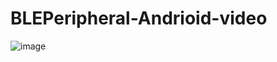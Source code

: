 # BLEPeripheral-Andrioid-video

![image](https://user-images.githubusercontent.com/32845598/154475441-7ba31a65-7731-46ff-9f6b-54f2c48cc342.png)

